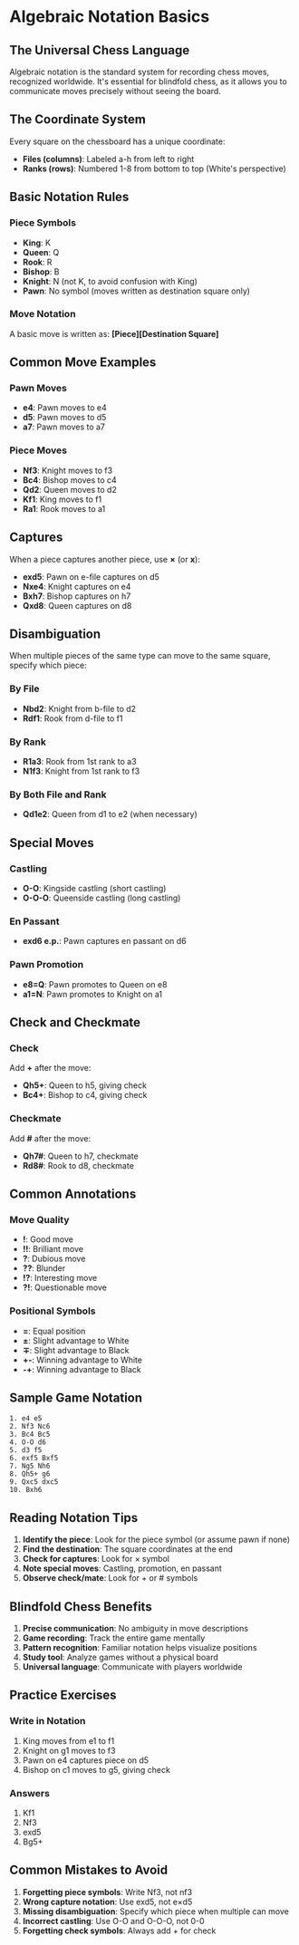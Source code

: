 # Algebraic Notation Basics

## The Universal Chess Language

Algebraic notation is the standard system for recording chess moves, recognized worldwide. It's essential for blindfold chess, as it allows you to communicate moves precisely without seeing the board.

## The Coordinate System

Every square on the chessboard has a unique coordinate:
- **Files (columns)**: Labeled a-h from left to right
- **Ranks (rows)**: Numbered 1-8 from bottom to top (White's perspective)

## Basic Notation Rules

### Piece Symbols
- **King**: K
- **Queen**: Q
- **Rook**: R
- **Bishop**: B
- **Knight**: N (not K, to avoid confusion with King)
- **Pawn**: No symbol (moves written as destination square only)

### Move Notation
A basic move is written as: **[Piece][Destination Square]**

## Common Move Examples

### Pawn Moves
- **e4**: Pawn moves to e4
- **d5**: Pawn moves to d5
- **a7**: Pawn moves to a7

### Piece Moves
- **Nf3**: Knight moves to f3
- **Bc4**: Bishop moves to c4
- **Qd2**: Queen moves to d2
- **Kf1**: King moves to f1
- **Ra1**: Rook moves to a1

## Captures

When a piece captures another piece, use **×** (or **x**):
- **exd5**: Pawn on e-file captures on d5
- **Nxe4**: Knight captures on e4
- **Bxh7**: Bishop captures on h7
- **Qxd8**: Queen captures on d8

## Disambiguation

When multiple pieces of the same type can move to the same square, specify which piece:

### By File
- **Nbd2**: Knight from b-file to d2
- **Rdf1**: Rook from d-file to f1

### By Rank
- **R1a3**: Rook from 1st rank to a3
- **N1f3**: Knight from 1st rank to f3

### By Both File and Rank
- **Qd1e2**: Queen from d1 to e2 (when necessary)

## Special Moves

### Castling
- **O-O**: Kingside castling (short castling)
- **O-O-O**: Queenside castling (long castling)

### En Passant
- **exd6 e.p.**: Pawn captures en passant on d6

### Pawn Promotion
- **e8=Q**: Pawn promotes to Queen on e8
- **a1=N**: Pawn promotes to Knight on a1

## Check and Checkmate

### Check
Add **+** after the move:
- **Qh5+**: Queen to h5, giving check
- **Bc4+**: Bishop to c4, giving check

### Checkmate
Add **#** after the move:
- **Qh7#**: Queen to h7, checkmate
- **Rd8#**: Rook to d8, checkmate

## Common Annotations

### Move Quality
- **!**: Good move
- **!!**: Brilliant move
- **?**: Dubious move
- **??**: Blunder
- **!?**: Interesting move
- **?!**: Questionable move

### Positional Symbols
- **=**: Equal position
- **±**: Slight advantage to White
- **∓**: Slight advantage to Black
- **+-**: Winning advantage to White
- **-+**: Winning advantage to Black

## Sample Game Notation

```
1. e4 e5
2. Nf3 Nc6
3. Bc4 Bc5
4. O-O d6
5. d3 f5
6. exf5 Bxf5
7. Ng5 Nh6
8. Qh5+ g6
9. Qxc5 dxc5
10. Bxh6
```

## Reading Notation Tips

1. **Identify the piece**: Look for the piece symbol (or assume pawn if none)
2. **Find the destination**: The square coordinates at the end
3. **Check for captures**: Look for × symbol
4. **Note special moves**: Castling, promotion, en passant
5. **Observe check/mate**: Look for + or # symbols

## Blindfold Chess Benefits

1. **Precise communication**: No ambiguity in move descriptions
2. **Game recording**: Track the entire game mentally
3. **Pattern recognition**: Familiar notation helps visualize positions
4. **Study tool**: Analyze games without a physical board
5. **Universal language**: Communicate with players worldwide

## Practice Exercises

### Write in Notation
1. King moves from e1 to f1
2. Knight on g1 moves to f3
3. Pawn on e4 captures piece on d5
4. Bishop on c1 moves to g5, giving check

### Answers
1. Kf1
2. Nf3
3. exd5
4. Bg5+

## Common Mistakes to Avoid

1. **Forgetting piece symbols**: Write Nf3, not nf3
2. **Wrong capture notation**: Use exd5, not e×d5
3. **Missing disambiguation**: Specify which piece when multiple can move
4. **Incorrect castling**: Use O-O and O-O-O, not 0-0
5. **Forgetting check symbols**: Always add + for check